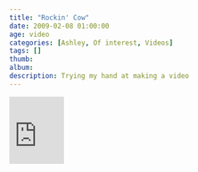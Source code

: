 ```yaml
---
title: "Rockin' Cow"
date: 2009-02-08 01:00:00
age: video
categories: [Ashley, Of interest, Videos]
tags: []
thumb: 
album: 
description: Trying my hand at making a video
---
```


<iframe src="https://onedrive.live.com/embed?cid=F443C8FEC5D6FFCE&resid=F443C8FEC5D6FFCE%21159&authkey=AN0SDwXtAgqlzD4" width="98" height="120" frameborder="0" scrolling="no" allowfullscreen></iframe>